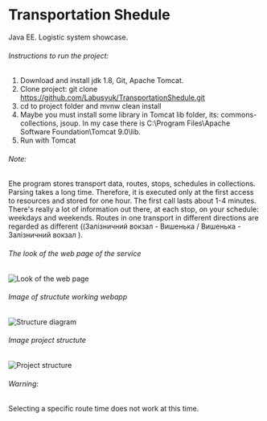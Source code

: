 # Transportation Shedule
Java EE. Logistic system showcase. 

###### Instructions to run the project:

1. Download and install jdk 1.8, Git, Apache Tomcat.
2. Clone project: git clone https://github.com/Labusyuk/TransportationShedule.git
3. cd to project folder and mvnw clean install
4. Maybe you must install some library in Tomcat lib folder, its: commons-collections, jsoup. In my case there is C:\Program Files\Apache Software Foundation\Tomcat 9.0\lib.
4. Run with Tomcat

###### Note: 
Еhe program stores transport data, routes, stops, schedules in collections. Parsing takes a long time. Therefore, it is executed only at the first access to resources and stored for one hour. The first call lasts about 1-4 minutes.
There's really a lot of information out there, at each stop, on your schedule: weekdays and weekends. Routes in one transport in different directions are regarded as different ((Залізничний вокзал - Вишенька   /  Вишенька - Залізничний вокзал ).

###### The look of the web page of the service

![Look of the web page](https://raw.githubusercontent.com/Labusyuk/TransportationShedule/master/other/webview.png)

###### Image of structute working webapp

![Structure diagram](https://raw.githubusercontent.com/Labusyuk/TransportationShedule/master/other/StructureDiagramTransportationShedule.png)

###### Image project structute

![Project structure](https://raw.githubusercontent.com/Labusyuk/TransportationShedule/master/other/projectStructure.png)


###### Warning: 
Selecting a specific route time does not work at this time.
